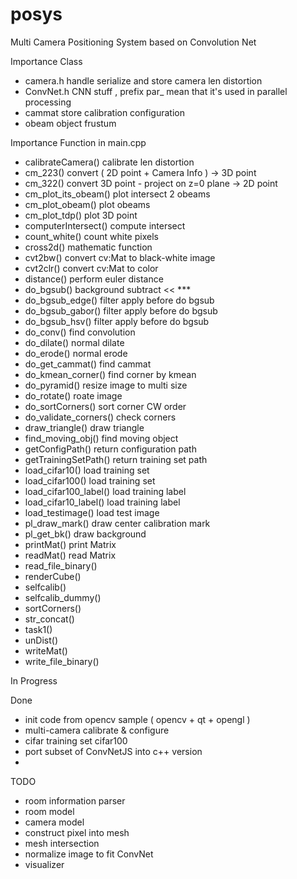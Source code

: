 # posys
Multi Camera Positioning System based on Convolution Net

Importance Class
 - camera.h   handle serialize and store  camera len distortion 
 - ConvNet.h  CNN stuff , prefix par_ mean that it's used in parallel processing
 - cammat  store calibration configuration
 - obeam   object frustum

Importance Function in main.cpp
 - calibrateCamera() calibrate len distortion
 - cm_223()   convert ( 2D point + Camera Info ) -> 3D point
 - cm_322()   convert 3D point - project on z=0 plane -> 2D point
 - cm_plot_its_obeam()  plot intersect 2 obeams
 - cm_plot_obeam()  plot obeams
 - cm_plot_tdp()  plot 3D point
 - computerIntersect() compute intersect
 - count_white()  count white pixels
 - cross2d()  mathematic function
 - cvt2bw()  convert cv:Mat to black-white image
 - cvt2clr()  convert cv:Mat to color
 - distance()  perform euler distance
 - do_bgsub()  background subtract << ***
 - do_bgsub_edge()  filter apply before do bgsub
 - do_bgsub_gabor()  filter apply before do bgsub
 - do_bgsub_hsv()  filter apply before do bgsub
 - do_conv()  find convolution
 - do_dilate() normal dilate
 - do_erode() normal erode
 - do_get_cammat()  find cammat
 - do_kmean_corner()  find corner by kmean
 - do_pyramid()  resize image to multi size
 - do_rotate()  roate image
 - do_sortCorners()  sort corner CW order
 - do_validate_corners()  check corners
 - draw_triangle()  draw triangle
 - find_moving_obj()  find moving object
 - getConfigPath()  return configuration path
 - getTrainingSetPath()  return training set path
 - load_cifar10()  load training set
 - load_cifar100()  load training set
 - load_cifar100_label()  load training label
 - load_cifar10_label()  load training label
 - load_testimage()  load test image
 - pl_draw_mark() draw center calibration mark
 - pl_get_bk()  draw background
 - printMat()  print Matrix
 - readMat() read Matrix
 - read_file_binary()  
 - renderCube()
 - selfcalib()
 - selfcalib_dummy()
 - sortCorners()
 - str_concat()
 - task1()
 - unDist()
 - writeMat()
 - write_file_binary()





In Progress


Done
- init code from opencv sample  ( opencv + qt + opengl )
- multi-camera calibrate & configure 
- cifar training set cifar100
- port subset of ConvNetJS into c++ version
- 

TODO
- room information parser
- room model
- camera model
- construct pixel into mesh
- mesh intersection
- normalize image to fit ConvNet
- visualizer






